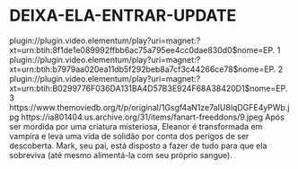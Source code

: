 # DEIXA-ELA-ENTRAR-UPDATE


<item>
<title>[COLOR silver][B] DEIXA ELA ENTRAR 1º TEMPORADA [/COLOR][/B][COLOR yellow]  FULL HD  [B][/COLOR][/B]</title>
<link>plugin://plugin.video.elementum/play?uri=magnet:?xt=urn:btih:8f1de1e089992ffbb6ac75a795ee4cc0dae830d0$nome=EP. 1</link>
<link>plugin://plugin.video.elementum/play?uri=magnet:?xt=urn:btih:b7979aa020ea11db5f292beb8a7cf3c44266ce78$nome=EP. 2</link>
<link>plugin://plugin.video.elementum/play?uri=magnet:?xt=urn:btih:B0299776F036DA131BA4D57B3E924F68A38420D1$nome=EP. 3</link>
<thumbnail>https://www.themoviedb.org/t/p/original/1Gsgf4aN1ze7aIU8lqDGFE4yPWb.jpg</thumbnail>
<fanart>https://ia801404.us.archive.org/31/items/fanart-freeddons/9.jpeg</fanart>
<info>Após ser mordida por uma criatura misteriosa, Eleanor é transformada em vampira e leva uma vida de solidão por conta dos perigos de ser descoberta. Mark, seu pai, está disposto a fazer de tudo para que ela sobreviva (até mesmo alimentá-la com seu próprio sangue).</info>
</item> 
